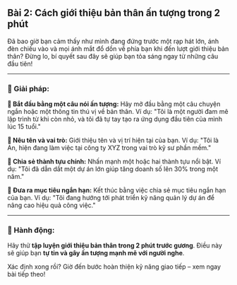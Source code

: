 ## Bài 2: Cách giới thiệu bản thân ấn tượng trong 2 phút

Đã bao giờ bạn cảm thấy như mình đang đứng trước một rạp hát lớn, ánh đèn chiếu vào và mọi ánh mắt đổ dồn về phía bạn khi đến lượt giới thiệu bản thân? Đừng lo, bí quyết sau đây sẽ giúp bạn tỏa sáng ngay từ những câu đầu tiên!

---

### 📌 Giải pháp:

**🔹 Bắt đầu bằng một câu nói ấn tượng:**
Hãy mở đầu bằng một câu chuyện ngắn hoặc một thông tin thú vị về bản thân. Ví dụ: "Tôi là một người đam mê lập trình từ khi còn nhỏ, và tôi đã tự tay tạo ra ứng dụng đầu tiên của mình lúc 15 tuổi."

**🔹 Nêu tên và vai trò:**
Giới thiệu tên và vị trí hiện tại của bạn. Ví dụ: "Tôi là An, hiện đang làm việc tại công ty XYZ trong vai trò kỹ sư phần mềm."

**🔹 Chia sẻ thành tựu chính:**
Nhấn mạnh một hoặc hai thành tựu nổi bật. Ví dụ: "Tôi đã dẫn dắt một dự án lớn giúp tăng doanh số lên 30% trong một năm."

**🔹 Đưa ra mục tiêu ngắn hạn:**
Kết thúc bằng việc chia sẻ mục tiêu ngắn hạn của bạn. Ví dụ: "Tôi đang hướng tới phát triển kỹ năng quản lý dự án để nâng cao hiệu quả công việc."

---

### 🚀 Hành động:

Hãy thử **tập luyện giới thiệu bản thân trong 2 phút trước gương**. Điều này sẽ giúp bạn **tự tin và gây ấn tượng mạnh mẽ với người nghe**.

Xác định xong rồi? Giờ đến bước hoàn thiện kỹ năng giao tiếp – xem ngay bài tiếp theo!